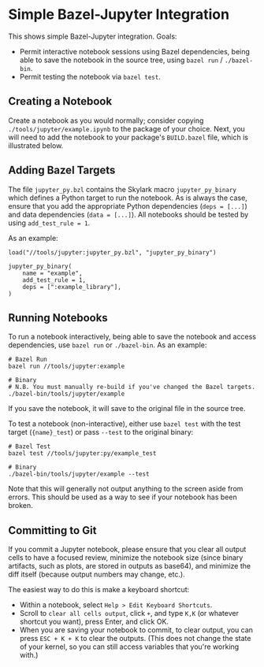 # Simple Bazel-Jupyter Integration

This shows simple Bazel-Jupyter integration. Goals:

*   Permit interactive notebook sessions using Bazel dependencies, being able
to save the notebook in the source tree, using `bazel run` / `./bazel-bin`.
*   Permit testing the notebook via `bazel test`.

## Creating a Notebook

Create a notebook as you would normally; consider copying
`./tools/jupyter/example.ipynb` to the package of your choice. Next, you will
need to add the notebook to your package's `BUILD.bazel` file, which is
illustrated below.

## Adding Bazel Targets

The file `jupyter_py.bzl` contains the Skylark macro `jupyter_py_binary` which
defines a Python target to run the notebook. As is always the case, ensure that
you add the appropriate Python dependencies (`deps = [...]`) and data
dependencies (`data = [...]`). All notebooks should be tested by using
`add_test_rule = 1`.

As an example:

    load("//tools/jupyter:jupyter_py.bzl", "jupyter_py_binary")

    jupyter_py_binary(
        name = "example",
        add_test_rule = 1,
        deps = [":example_library"],
    )

## Running Notebooks

To run a notebook interactively, being able to save the notebook and access
dependencies, use `bazel run` or `./bazel-bin`. As an example:

    # Bazel Run
    bazel run //tools/jupyter:example

    # Binary
    # N.B. You must manually re-build if you've changed the Bazel targets.
    ./bazel-bin/tools/jupyter/example

If you save the notebook, it will save to the original file in the source tree.

To test a notebook (non-interactive), either use `bazel test` with the test
target (`{name}_test`) or pass `--test` to the original binary:

    # Bazel Test
    bazel test //tools/jupyter:py/example_test

    # Binary
    ./bazel-bin/tools/jupyter/example --test

Note that this will generally not output anything to the screen aside from
errors. This should be used as a way to see if your notebook has been broken.

## Committing to Git

If you commit a Jupyter notebook, please ensure that you clear all output
cells to have a focused review, minimize the notebook size (since binary
artifacts, such as plots, are stored in outputs as base64), and minimize the
diff itself (because output numbers may change, etc.).

The easiest way to do this is make a keyboard shortcut:

*   Within a notebook, select `Help > Edit Keyboard Shortcuts`.
*   Scroll to `clear all cells output`, click `+`, and type `K,K` (or whatever
shortcut you want), press Enter, and click OK.
*   When you are saving your notebook to commit, to clear output, you can press
`ESC + K + K` to clear the outputs. (This does not change the state of your
kernel, so you can still access variables that you're working with.)

[//]: # "TODO(eric.cousineau): Figure out better way to review notebooks."
